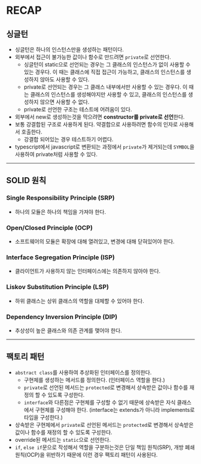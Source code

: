 # RECAP

## 싱글턴

- 싱글턴은 하나의 인스턴스만을 생성하는 패턴이다.
- 외부에서 접근이 불가능한 값이나 함수로 만드려면 `private`로 선언한다.
  - 싱글턴이 static으로 선언되는 경우는 그 클래스의 인스턴스가 없이 사용할 수 있는 경우다. 이 때는 클래스에 직접 접근이 가능하고, 클래스의 인스턴스를 생성하지 않아도 사용할 수 있다.
  - private로 선언되는 경우는 그 클래스 내부에서만 사용할 수 있는 경우다. 이 때는 클래스의 인스턴스를 생성해야지만 사용할 수 있고, 클래스의 인스턴스를 생성하지 않으면 사용할 수 없다.
  - private로 선언한 구조는 테스트에 어려움이 있다.
- 외부에서 new로 생성하는것을 막으려면 **constructor를 private로 선언**한다.
- 보통 강결합된 구조로 사용하게 된다. 약결합으로 사용하려면 함수의 인자로 사용해서 호출한다.
  - 강결합 되어있는 경우 테스트하기 어렵다.
- typescript에서 javascript로 변환되는 과정에서 `private`가 제거되는데 `SYMBOL`을 사용하여 private처럼 사용할 수 있다.

---

## SOLID 원칙

### Single Responsibility Principle (SRP)

- 하나의 모듈은 하나의 책임을 가져야 한다.

### Open/Closed Principle (OCP)

- 소프트웨어의 모듈은 확장에 대해 열려있고, 변경에 대해 닫혀있어야 한다.

### Interface Segregation Principle (ISP)

- 클라이언트가 사용하지 않는 인터페이스에는 의존하지 않아야 한다.

### Liskov Substitution Principle (LSP)

- 하위 클래스는 상위 클래스의 역할을 대체할 수 있어야 한다.

### Dependency Inversion Principle (DIP)

- 추상성이 높은 클래스와 의존 관계를 맺어야 한다.

---

## 팩토리 패턴

- `abstract class`를 사용하여 추상화된 인터페이스를 정의한다.
  - 구현체를 생성하는 메서드를 정의한다. (인터페이스 역할을 한다.)
  - `private`로 선언된 메서드는 `protected`로 변경해서 상속받은 값이나 함수를 재정의 할 수 있도록 구성한다.
  - `interface`와 다른점은 구현체를 구성할 수 없기 때문에 상속받은 자식 클래스에서 구현체를 구성해야 한다. (interface는 extends가 아니라 implements로 타입을 구성한다.)
- 상속받은 구현체에서 `private`로 선언된 메서드는 `protected`로 변경해서 상속받은 값이나 함수를 재정의 할 수 있도록 구성한다.
- override된 메서드는 `static`으로 선언한다.
- `if`, `else if`문으로 작성해서 역할을 구분하는것은 단일 책임 원칙(SRP), 개방 폐쇄 원칙(OCP)을 위반하기 때문에 이런 경우 팩토리 패턴이 사용된다.
